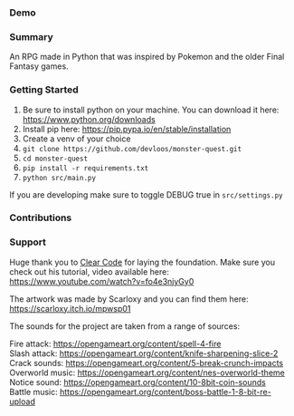### Demo

### Summary

An RPG made in Python that was inspired by Pokemon and the older Final Fantasy games.

### Getting Started

1. Be sure to install python on your machine. You can download it here: https://www.python.org/downloads
2. Install pip here: https://pip.pypa.io/en/stable/installation
3. Create a venv of your choice
4. `git clone https://github.com/devloos/monster-quest.git`
5. `cd monster-quest`
6. `pip install -r requirements.txt`
7. `python src/main.py`

If you are developing make sure to toggle DEBUG true in `src/settings.py`

### Contributions

### Support

Huge thank you to [Clear Code](https://github.com/clear-code-projects) for laying the foundation.
Make sure you check out his tutorial, video available here: https://www.youtube.com/watch?v=fo4e3njyGy0

The artwork was made by Scarloxy and you can find them here: https://scarloxy.itch.io/mpwsp01

The sounds for the project are taken from a range of sources:

Fire attack: https://opengameart.org/content/spell-4-fire  
Slash attack: https://opengameart.org/content/knife-sharpening-slice-2  
Crack sounds: https://opengameart.org/content/5-break-crunch-impacts  
Overworld music: https://opengameart.org/content/nes-overworld-theme  
Notice sound: https://opengameart.org/content/10-8bit-coin-sounds  
Battle music: https://opengameart.org/content/boss-battle-1-8-bit-re-upload
